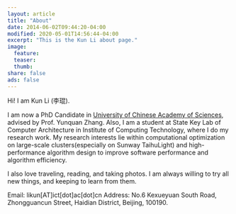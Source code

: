 ```yaml
---
layout: article
title: "About"
date: 2014-06-02T09:44:20-04:00
modified: 2020-05-01T14:56:44-04:00
excerpt: "This is the Kun Li about page."
image:
  feature:
  teaser:
  thumb:
share: false
ads: false
---
```


Hi! I am Kun Li (李琨). 

I am now a PhD Candidate in <a href="https://www.ucas.ac.cn/">University of Chinese Academy of Sciences</a>, advised by Prof. Yunquan Zhang. Also, I am a student at State Key Lab of Computer Architecture in Institute of Computing Technology, where I do my research work. My research interests lie within computational optimization on large-scale clusters(especially on Sunway TaihuLight) and high-performance algorithm design to improve software performance and algorithm efficiency.

I also love traveling, reading, and taking photos. I am always willing to try all new things, and keeping to learn from them.

Email: likun[AT]ict[dot]ac[dot]cn
Address: No.6 Kexueyuan South Road, Zhongguancun Street, Haidian District, Beijing, 100190.
